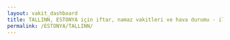 ```yaml
---
layout: vakit_dashboard
title: TALLINN, ESTONYA için iftar, namaz vakitleri ve hava durumu - ilçe/eyalet seç
permalink: /ESTONYA/TALLINN/
---
```


<script type="text/javascript">
  var GLOBAL_COUNTRY = 'ESTONYA';
  var GLOBAL_CITY = 'TALLINN';
  var GLOBAL_STATE = '';
  var lat = 72;
  var lon = 21;
</script>
